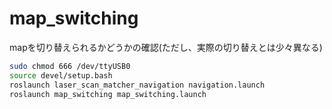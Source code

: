 # map_switching

mapを切り替えられるかどうかの確認(ただし、実際の切り替えとは少々異なる)

```bash
sudo chmod 666 /dev/ttyUSB0
source devel/setup.bash
roslaunch laser_scan_matcher_navigation navigation.launch
roslaunch map_switching map_switching.launch
```

